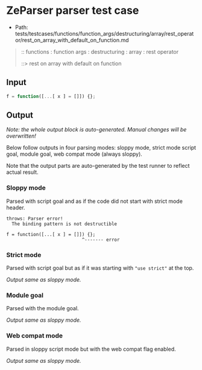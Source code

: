 # ZeParser parser test case

- Path: tests/testcases/functions/function_args/destructuring/array/rest_operator/rest_on_array_with_default_on_function.md

> :: functions : function args : destructuring : array : rest operator
>
> ::> rest on array with default on function

## Input

`````js
f = function([...[ x ] = []]) {};
`````

## Output

_Note: the whole output block is auto-generated. Manual changes will be overwritten!_

Below follow outputs in four parsing modes: sloppy mode, strict mode script goal, module goal, web compat mode (always sloppy).

Note that the output parts are auto-generated by the test runner to reflect actual result.

### Sloppy mode

Parsed with script goal and as if the code did not start with strict mode header.

`````
throws: Parser error!
  The binding pattern is not destructible

f = function([...[ x ] = []]) {};
                            ^------- error
`````

### Strict mode

Parsed with script goal but as if it was starting with `"use strict"` at the top.

_Output same as sloppy mode._

### Module goal

Parsed with the module goal.

_Output same as sloppy mode._

### Web compat mode

Parsed in sloppy script mode but with the web compat flag enabled.

_Output same as sloppy mode._
